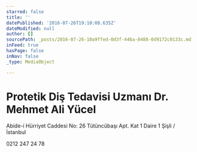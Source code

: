 ```yaml
---
starred: false
title: ''
datePublished: '2016-07-26T19:10:08.635Z'
dateModified: null
author: []
sourcePath: _posts/2016-07-26-10a9ffed-0d3f-446a-8488-0d9172c0133c.md
inFeed: true
hasPage: false
inNav: false
_type: MediaObject

---
```

# Protetik Diş Tedavisi Uzmanı Dr. Mehmet Ali Yücel

Abide-i Hürriyet Caddesi No: 26 Tütüncübaşı Apt. Kat 1 Daire 1 Şişli / İstanbul 

0212 247 24 78